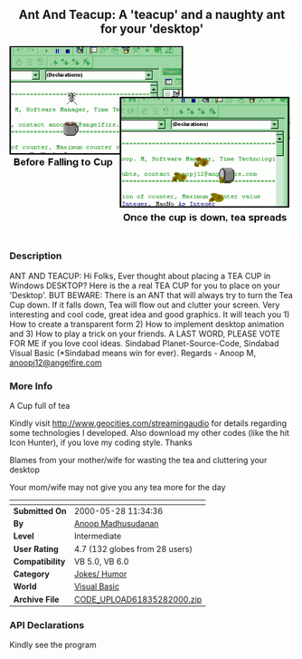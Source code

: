 ﻿<div align="center">

## Ant And Teacup: A 'teacup' and a naughty ant for your 'desktop'

<img src="PIC200052832612836.gif">
</div>

### Description

ANT AND TEACUP: Hi Folks, Ever thought about placing a TEA CUP in Windows DESKTOP? Here is the a real TEA CUP for you to place on your 'Desktop'. BUT BEWARE: There is an ANT that will always try to turn the Tea Cup down. If it falls down, Tea will flow out and clutter your screen. Very interesting and cool code, great idea and good graphics. It will teach you 1) How to create a transparent form 2) How to implement desktop animation and 3) How to play a trick on your friends. A LAST WORD, PLEASE VOTE FOR ME if you love cool ideas. Sindabad Planet-Source-Code, Sindabad Visual Basic (*Sindabad means win for ever). Regards - Anoop M, anoopj12@angelfire.com
 
### More Info
 
A Cup full of tea

Kindly visit http://www.geocities.com/streamingaudio for details regarding some technologies I developed. Also download my other codes (like the hit Icon Hunter), if you love my coding style. Thanks

Blames from your mother/wife for wasting the tea and cluttering your desktop

Your mom/wife may not give you any tea more for the day


<span>             |<span>
---                |---
**Submitted On**   |2000-05-28 11:34:36
**By**             |[Anoop Madhusudanan](https://github.com/Planet-Source-Code/PSCIndex/blob/master/ByAuthor/anoop-madhusudanan.md)
**Level**          |Intermediate
**User Rating**    |4.7 (132 globes from 28 users)
**Compatibility**  |VB 5\.0, VB 6\.0
**Category**       |[Jokes/ Humor](https://github.com/Planet-Source-Code/PSCIndex/blob/master/ByCategory/jokes-humor__1-40.md)
**World**          |[Visual Basic](https://github.com/Planet-Source-Code/PSCIndex/blob/master/ByWorld/visual-basic.md)
**Archive File**   |[CODE\_UPLOAD61835282000\.zip](https://github.com/Planet-Source-Code/anoop-madhusudanan-ant-and-teacup-a-teacup-and-a-naughty-ant-for-your-desktop__1-8420/archive/master.zip)

### API Declarations

Kindly see the program






